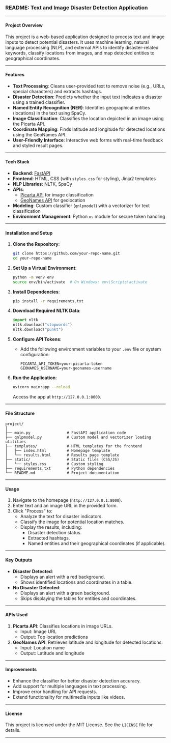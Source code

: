 ### README: Text and Image Disaster Detection Application

---

#### **Project Overview**
This project is a web-based application designed to process text and image inputs to detect potential disasters. It uses machine learning, natural language processing (NLP), and external APIs to identify disaster-related keywords, classify locations from images, and map detected entities to geographical coordinates.

---

#### **Features**
- **Text Processing**: Cleans user-provided text to remove noise (e.g., URLs, special characters) and extracts hashtags.
- **Disaster Detection**: Predicts whether the input text indicates a disaster using a trained classifier.
- **Named Entity Recognition (NER)**: Identifies geographical entities (locations) in the text using SpaCy.
- **Image Classification**: Classifies the location depicted in an image using the Picarta API.
- **Coordinate Mapping**: Finds latitude and longitude for detected locations using the GeoNames API.
- **User-Friendly Interface**: Interactive web forms with real-time feedback and styled result pages.

---

#### **Tech Stack**
- **Backend**: [FastAPI](https://fastapi.tiangolo.com/)
- **Frontend**: HTML, CSS (with `styles.css` for styling), Jinja2 templates
- **NLP Libraries**: NLTK, SpaCy
- **APIs**:
  - [Picarta API](https://picarta.ai/) for image classification
  - [GeoNames API](http://www.geonames.org/) for geolocation
- **Modeling**: Custom classifier (`qnlpmodel`) with a vectorizer for text classification
- **Environment Management**: Python `os` module for secure token handling

---

#### **Installation and Setup**
1. **Clone the Repository**:
   ```bash
   git clone https://github.com/your-repo-name.git
   cd your-repo-name
   ```

2. **Set Up a Virtual Environment**:
   ```bash
   python -m venv env
   source env/bin/activate  # On Windows: env\Scripts\activate
   ```

3. **Install Dependencies**:
   ```bash
   pip install -r requirements.txt
   ```

4. **Download Required NLTK Data**:
   ```python
   import nltk
   nltk.download("stopwords")
   nltk.download("punkt")
   ```

5. **Configure API Tokens**:
   - Add the following environment variables to your `.env` file or system configuration:
     ```
     PICARTA_API_TOKEN=your-picarta-token
     GEONAMES_USERNAME=your-geonames-username
     ```

6. **Run the Application**:
   ```bash
   uvicorn main:app --reload
   ```
   Access the app at `http://127.0.0.1:8000`.

---

#### **File Structure**
```
project/
│
├── main.py                # FastAPI application code
├── qnlpmodel.py           # Custom model and vectorizer loading utilities
├── templates/             # HTML templates for the frontend
│   ├── index.html         # Homepage template
│   └── results.html       # Results page template
├── static/                # Static files (CSS/JS)
│   └── styles.css         # Custom styling
├── requirements.txt       # Python dependencies
└── README.md              # Project documentation
```

---

#### **Usage**
1. Navigate to the homepage (`http://127.0.0.1:8000`).
2. Enter text and an image URL in the provided form.
3. Click "Process" to:
   - Analyze the text for disaster indicators.
   - Classify the image for potential location matches.
   - Display the results, including:
     - Disaster detection status.
     - Extracted hashtags.
     - Named entities and their geographical coordinates (if applicable).

---

#### **Key Outputs**
- **Disaster Detected**:
  - Displays an alert with a red background.
  - Shows identified locations and coordinates in a table.
- **No Disaster Detected**:
  - Displays an alert with a green background.
  - Skips displaying the tables for entities and coordinates.

---

#### **APIs Used**
1. **Picarta API**: Classifies locations in image URLs.
   - Input: Image URL
   - Output: Top location predictions
2. **GeoNames API**: Retrieves latitude and longitude for detected locations.
   - Input: Location name
   - Output: Latitude and longitude

---

#### **Improvements**
- Enhance the classifier for better disaster detection accuracy.
- Add support for multiple languages in text processing.
- Improve error handling for API requests.
- Extend functionality for multimedia inputs like videos.

---

#### **License**
This project is licensed under the MIT License. See the `LICENSE` file for details.

---
